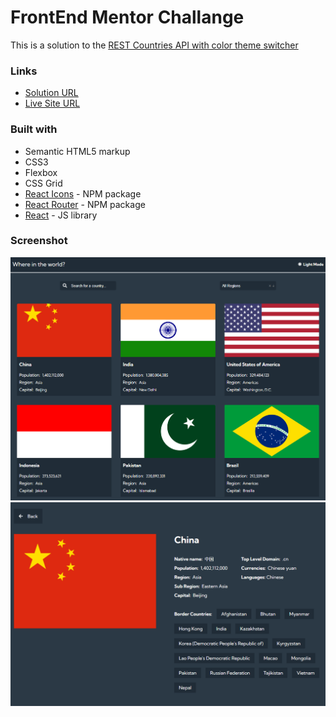 # FrontEnd Mentor Challange

This is a solution to the [REST Countries API with color theme switcher](https://www.frontendmentor.io/challenges/rest-countries-api-with-color-theme-switcher-5cacc469fec04111f7b848ca)

### Links

- [Solution URL](https://www.frontendmentor.io/challenges/rest-countries-api-with-color-theme-switcher-5cacc469fec04111f7b848ca)
- [Live Site URL](https://rest-valstis-api.netlify.app/)

### Built with

- Semantic HTML5 markup
- CSS3
- Flexbox
- CSS Grid
- [React Icons](https://react-icons.github.io/react-icons/) - NPM package
- [React Router](https://reactrouter.com/en/main) - NPM package
- [React](https://reactjs.org/) - JS library

### Screenshot

![](./src/assets/screenshot-1.png)
![](./src/assets/screenshot-2.png)
